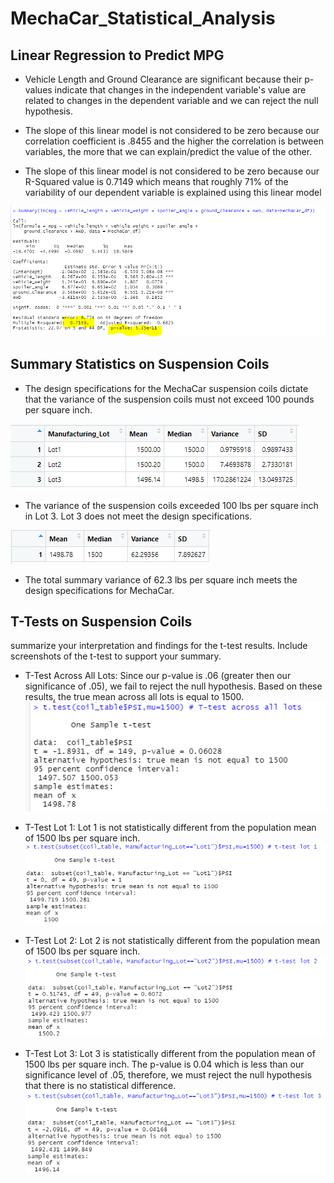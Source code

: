 # MechaCar_Statistical_Analysis

## Linear Regression to Predict MPG
- Vehicle Length and Ground Clearance are significant because their p-values indicate that changes in the independent variable's value are related to changes in the dependent variable and we can reject the null hypothesis.

- The slope of this linear model is not considered to be zero because our correlation coefficient is .8455 and the higher the correlation is between variables, the more that we can explain/predict the value of the other.

- The slope of this linear model is not considered to be zero because our R-Squared value is 0.7149 which means that roughly 71% of the variability of our dependent variable is explained using this linear model

![](photos/linearregression.PNG)


## Summary Statistics on Suspension Coils

- The design specifications for the MechaCar suspension coils dictate that the variance of the suspension coils must not exceed 100 pounds per square inch. 

![](photos/lotsummary.PNG)

- The variance of the suspension coils exceeded 100 lbs per square inch in Lot 3. Lot 3 does not meet the design specifications.

![](photos/totalsummary.PNG)

- The total summary variance of 62.3 lbs per square inch meets the design specifications for MechaCar.

## T-Tests on Suspension Coils

summarize your interpretation and findings for the t-test results. Include screenshots of the t-test to support your summary.

- T-Test Across All Lots: Since our p-value is .06 (greater then our significance of .05), we fail to reject the null hypothesis. Based on these results, the true mean across all lots is equal to 1500.
![](photos/ttestall.PNG)

- T-Test Lot 1: Lot 1 is not statistically different from the population mean of 1500 lbs per square inch.
![](photos/ttestlot1.PNG)

- T-Test Lot 2: Lot 2 is not statistically different from the population mean of 1500 lbs per square inch.
![](photos/ttestlot2.PNG)

- T-Test Lot 3: Lot 3 is statistically different from the population mean of 1500 lbs per square inch. The p-value is 0.04 which is less than our significance level of .05, therefore, we must reject the null hypothesis that there is no statistical difference. 
![](photos/ttestlot3.PNG)